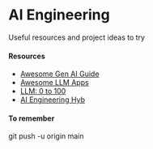 # AI Engineering 
Useful resources and project ideas to try


#### Resources
* [Awesome Gen AI Guide](https://github.com/aishwaryanr/awesome-generative-ai-guide)
* [Awesome LLM Apps](https://github.com/Shubhamsaboo/awesome-llm-apps/tree/main)
* [LLM: 0 to 100](https://github.com/Farzad-R/LLM-Zero-to-Hundred)
* [AI Engineering Hyb](https://github.com/patchy631/ai-engineering-hub/tree/main)

#### To remember
git push -u origin main
